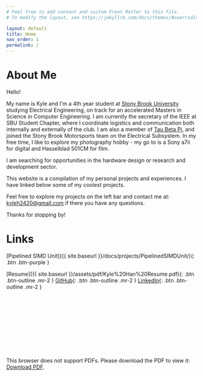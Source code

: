 ```yaml
---
# Feel free to add content and custom Front Matter to this file.
# To modify the layout, see https://jekyllrb.com/docs/themes/#overriding-theme-defaults

layout: default
title: Home
nav_order: 1
permalink: /
---
```


# About Me

Hello! 

My name is Kyle and I'm a 4th year student at [Stony Brook University](https://www.stonybrook.edu/) studying Electrical Engineering, on track for an accelerated Masters in Science in Computer Engineering. I am currently the secretary of the IEEE at SBU Student Chapter, where I coordinate logistics and communication both internally and externally of the club. I am also a member of [Tau Beta Pi](https://www.tbp.org/home.cfm), and joined the Stony Brook Motorsports team on the Electrical Subsystem. In my free time, I like to explore my photography hobby - my go to is a Sony a7ii for digital and Hasselblad 501CM for film.


I am searching for opportunities in the hardware design or research and development sector.


This website is a compilation of my personal projects and experiences. I have linked below some of my coolest projects.

Feel free to explore my projects on the left bar and contact me at: [kyleh2420@gmail.com](mailto:kyleh24202gmail.com) if there you have any questions.

Thanks for stopping by!

# Links

[Pipelined SIMD Unit]({{ site.baseurl }}/docs/projects/PipelinedSIMDUnit/){: .btn .btn-purple }

[Resume]({{ site.baseurl }}/assets/pdf/Kyle%20Han%20Resume.pdf){: .btn .btn-outline .mr-2 }
[GitHub](https://github.com/Kyleh2420/){: .btn .btn-outline .mr-2 }
[LinkedIn](https://www.linkedin.com/in/kyleh2420/){: .btn .btn-outline .mr-2 }


<object data="https://kyleh2420.github.io/assets/pdf/Kyle%20Han%20Resume.pdf" type="application/pdf" width="700px" height="700px">
    <embed src="https://kyleh2420.github.io/assets/pdf/Kyle%20Han%20Resume.pdf">
        <p>This browser does not support PDFs. Please download the PDF to view it: <a href="https://kyleh2420.github.io/assets/pdf/Kyle%20Han%20Resume.pdf">Download PDF</a>.</p>
    </embed>
</object>
